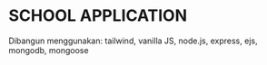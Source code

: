 # SCHOOL APPLICATION

Dibangun menggunakan: tailwind, vanilla JS, node.js, express, ejs, mongodb, mongoose
